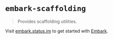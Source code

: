 # `embark-scaffolding`

> Provides scaffolding utilities.

Visit [embark.status.im](https://embark.status.im/) to get started with
[Embark](https://github.com/embark-framework/embark).
